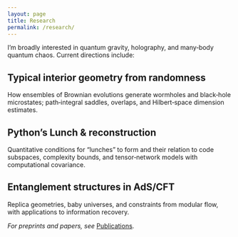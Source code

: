 ```yaml
---
layout: page
title: Research
permalink: /research/
---
```


I’m broadly interested in quantum gravity, holography, and many‑body quantum chaos. Current directions include:

## Typical interior geometry from randomness
How ensembles of Brownian evolutions generate wormholes and black‑hole microstates; path‑integral saddles, overlaps, and Hilbert‑space dimension estimates.

## Python’s Lunch & reconstruction
Quantitative conditions for “lunches” to form and their relation to code subspaces, complexity bounds, and tensor‑network models with computational covariance.

## Entanglement structures in AdS/CFT
Replica geometries, baby universes, and constraints from modular flow, with applications to information recovery.

*For preprints and papers, see* [Publications](/publications).
